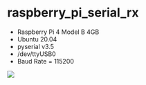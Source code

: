 # raspberry_pi_serial_rx

* Raspberry Pi 4 Model B 4GB
* Ubuntu 20.04
* pyserial v3.5
* /dev/ttyUSB0
* Baud Rate = 115200

![](image/img1.jpg)
